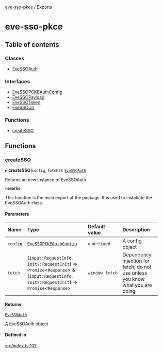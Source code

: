 [eve-sso-pkce](README.md) / Exports

# eve-sso-pkce

## Table of contents

### Classes

- [EveSSOAuth](classes/EveSSOAuth.md)

### Interfaces

- [EveSSOPCKEAuthConfig](interfaces/EveSSOPCKEAuthConfig.md)
- [EveSSOPayload](interfaces/EveSSOPayload.md)
- [EveSSOToken](interfaces/EveSSOToken.md)
- [EveSSOUri](interfaces/EveSSOUri.md)

### Functions

- [createSSO](modules.md#createsso)

## Functions

### createSSO

▸ **createSSO**(`config`, `fetch?`): [`EveSSOAuth`](classes/EveSSOAuth.md)

Returns an new instance of EveSSOAuth

**`remarks`**

This function is the main export of the package. It is used to instatiate the EveSSOAuth class.

#### Parameters

| Name | Type | Default value | Description |
| :------ | :------ | :------ | :------ |
| `config` | [`EveSSOPCKEAuthConfig`](interfaces/EveSSOPCKEAuthConfig.md) | `undefined` | A config object |
| `fetch` | (`input`: `RequestInfo`, `init?`: `RequestInit`) => `Promise`<`Response`\> & (`input`: `RequestInfo`, `init?`: `RequestInit`) => `Promise`<`Response`\> | `window.fetch` | Dependency injection for fetch, do not use unless you know what you are doing |

#### Returns

[`EveSSOAuth`](classes/EveSSOAuth.md)

A EveSSOAuth object

#### Defined in

[src/index.ts:102](https://github.com/ballsten/eve-sso-pkce/blob/ef6b514/src/index.ts#L102)
